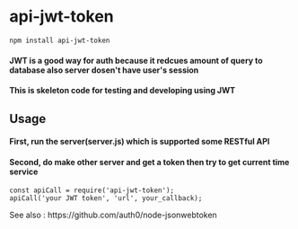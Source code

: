 # api-jwt-token
``` 
npm install api-jwt-token
```

<h4> JWT is a good way for auth because it redcues amount of query to database also server dosen't have user's session
<h4> This is skeleton code for testing and developing using JWT </h4>


<h2> Usage </h2>
<h4> First, run the server(server.js) which is supported some RESTful API </h4>
<h4> Second, do make other server and get a token then try to get current time service </h4>


```
const apiCall = require('api-jwt-token');
apiCall('your JWT token', 'url', your_callback);
```

<p> See also : https://github.com/auth0/node-jsonwebtoken </p>
